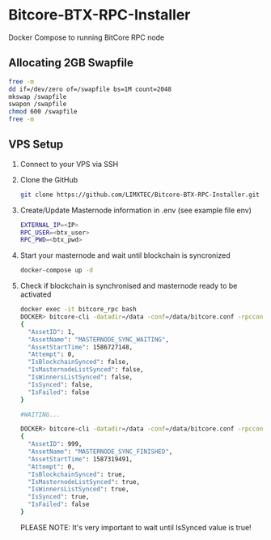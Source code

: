 # Bitcore-BTX-RPC-Installer
Docker Compose to running BitCore RPC node

## Allocating 2GB Swapfile
```sh
free -m
dd if=/dev/zero of=/swapfile bs=1M count=2048
mkswap /swapfile
swapon /swapfile
chmod 600 /swapfile
free -m
```

## VPS Setup

1. Connect to your VPS via SSH 

2. Clone the GitHub

    ```sh
    git clone https://github.com/LIMXTEC/Bitcore-BTX-RPC-Installer.git
    ```

3. Create/Update Masternode information in .env (see example file env)

    ```sh
    EXTERNAL_IP=<IP>
    RPC_USER=<btx_user>
    RPC_PWD=<btx_pwd>
    ```

4. Start your masternode and wait until blockchain is syncronized

    ```sh
    docker-compose up -d
    ```

5. Check if blockchain is synchronised and masternode ready to be activated

    ```sh
    docker exec -it bitcore_rpc bash
    DOCKER> bitcore-cli -datadir=/data -conf=/data/bitcore.conf -rpcconnect=172.21.0.11 -rpcuser=btx_user -rpcpassword=btx_pwd -rpcport=8556 mnsync status
    {
      "AssetID": 1,
      "AssetName": "MASTERNODE_SYNC_WAITING",
      "AssetStartTime": 1586727148,
      "Attempt": 0,
      "IsBlockchainSynced": false,
      "IsMasternodeListSynced": false,
      "IsWinnersListSynced": false,
      "IsSynced": false,
      "IsFailed": false
    }

    #WAITING...
    
    DOCKER> bitcore-cli -datadir=/data -conf=/data/bitcore.conf -rpcconnect=172.21.0.11 -rpcuser=btx_user -rpcpassword=btx_pwd -rpcport=8556 mnsync status
    {
      "AssetID": 999,
      "AssetName": "MASTERNODE_SYNC_FINISHED",
      "AssetStartTime": 1587319491,
      "Attempt": 0,
      "IsBlockchainSynced": true,
      "IsMasternodeListSynced": true,
      "IsWinnersListSynced": true,
      "IsSynced": true,
      "IsFailed": false
    }
    ```

    PLEASE NOTE: It's very important to wait until IsSynced value is true!

